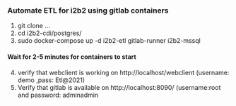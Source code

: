 ### Automate ETL for i2b2 using gitlab containers

  1. git clone …
  2. cd i2b2-cdi/postgres/
  3. sudo docker-compose up -d i2b2-etl gitlab-runner i2b2-mssql

#### Wait for 2-5 minutes for containers to start

  4. verify that webclient is working on http://localhost/webclient (username: demo ,pass: Etl@2021)
  5. Verify that gitlab is available on http://localhost:8090/  (username:root and password: adminadmin
